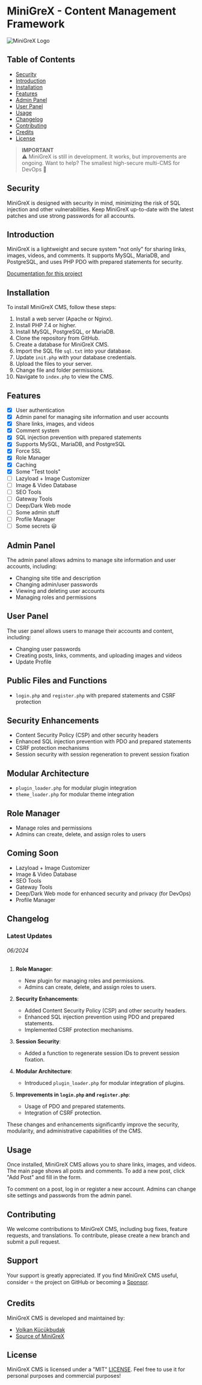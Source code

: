 
# MiniGreX - Content Management Framework

![MiniGreX Logo](docs/header_minigrex.png)

## Table of Contents
- [Security](#security)
- [Introduction](#introduction)
- [Installation](#installation)
- [Features](#features)
- [Admin Panel](#admin-panel)
- [User Panel](#user-panel)
- [Usage](#usage)
- [Changelog](#changelog)
- [Contributing](#contributing)
- [Credits](#credits)
- [License](#license)

> **IMPORTANT**  
> ⚠️ MiniGreX is still in development. It works, but improvements are ongoing. Want to help? The smallest high-secure multi-CMS for DevOps 👮

## Security
MiniGreX is designed with security in mind, minimizing the risk of SQL injection and other vulnerabilities. Keep MiniGreX up-to-date with the latest patches and use strong passwords for all accounts.

## Introduction
MiniGreX is a lightweight and secure system "not only" for sharing links, images, videos, and comments. It supports MySQL, MariaDB, and PostgreSQL, and uses PHP PDO with prepared statements for security.

[Documentation for this project](docs/)

## Installation
To install MiniGreX CMS, follow these steps:

1. Install a web server (Apache or Nginx).
2. Install PHP 7.4 or higher.
3. Install MySQL, PostgreSQL, or MariaDB.
4. Clone the repository from GitHub.
5. Create a database for MiniGreX CMS.
6. Import the SQL file `sql.txt` into your database.
7. Update `init.php` with your database credentials.
8. Upload the files to your server.
9. Change file and folder permissions.
10. Navigate to `index.php` to view the CMS.

## Features
- [x] User authentication
- [x] Admin panel for managing site information and user accounts
- [x] Share links, images, and videos
- [x] Comment system
- [x] SQL injection prevention with prepared statements
- [x] Supports MySQL, MariaDB, and PostgreSQL
- [x] Force SSL
- [x] Role Manager
- [x] Caching
- [x] Some "Test tools"
- [ ] Lazyload + Image Customizer 
- [ ] Image & Video Database 
- [ ] SEO Tools
- [ ] Gateway Tools
- [ ] Deep/Dark Web mode
- [ ] Some admin stuff
- [ ] Profile Manager
- [ ] Some secrets 😃

## Admin Panel
The admin panel allows admins to manage site information and user accounts, including:
- Changing site title and description
- Changing admin/user passwords
- Viewing and deleting user accounts
- Managing roles and permissions

## User Panel
The user panel allows users to manage their accounts and content, including:
- Changing user passwords
- Creating posts, links, comments, and uploading images and videos
- Update Profile

## Public Files and Functions
- `login.php` and `register.php` with prepared statements and CSRF protection

## Security Enhancements
- Content Security Policy (CSP) and other security headers
- Enhanced SQL injection prevention with PDO and prepared statements
- CSRF protection mechanisms
- Session security with session regeneration to prevent session fixation

## Modular Architecture
- `plugin_loader.php` for modular plugin integration
- `theme_loader.php` for modular theme integration

## Role Manager
- Manage roles and permissions
- Admins can create, delete, and assign roles to users

## Coming Soon
- Lazyload + Image Customizer
- Image & Video Database
- SEO Tools
- Gateway Tools
- Deep/Dark Web mode for enhanced security and privacy (for DevOps)
- Profile Manager

## Changelog
### Latest Updates 
###### 06/2024
1. **Role Manager**:
    - New plugin for managing roles and permissions.
    - Admins can create, delete, and assign roles to users.

2. **Security Enhancements**:
    - Added Content Security Policy (CSP) and other security headers.
    - Enhanced SQL injection prevention using PDO and prepared statements.
    - Implemented CSRF protection mechanisms.

3. **Session Security**:
    - Added a function to regenerate session IDs to prevent session fixation.

4. **Modular Architecture**:
    - Introduced `plugin_loader.php` for modular integration of plugins.

5. **Improvements in `login.php` and `register.php`**:
    - Usage of PDO and prepared statements.
    - Integration of CSRF protection.

These changes and enhancements significantly improve the security, modularity, and administrative capabilities of the CMS.

## Usage
Once installed, MiniGreX CMS allows you to share links, images, and videos. The main page shows all posts and comments. To add a new post, click "Add Post" and fill in the form.

To comment on a post, log in or register a new account. Admins can change site settings and passwords from the admin panel.

## Contributing

We welcome contributions to MiniGreX CMS, including bug fixes, feature requests, and translations. To contribute, please create a new branch and submit a pull request.

## Support

Your support is greatly appreciated. If you find MiniGreX CMS useful, consider ⭐ the project on GitHub or becoming a [Sponsor](https://github.com/sponsors/volkansah).

## Credits

MiniGreX CMS is developed and maintained by:
- [Volkan Kücükbudak](https://github.com/volkansah)
- [Source of MiniGreX](https://github.com/VolkanSah/MiniGreX/)

## License

MiniGreX CMS is licensed under a "MIT" [LICENSE](LICENSE). Feel free to use it for personal purposes and commercial purposes!

